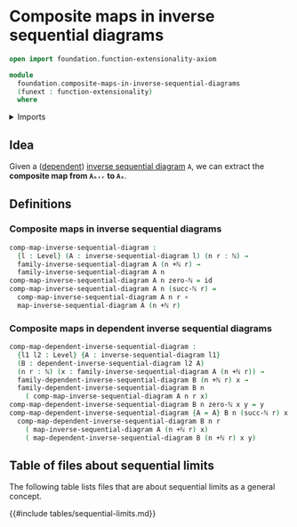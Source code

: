 # Composite maps in inverse sequential diagrams

```agda
open import foundation.function-extensionality-axiom

module
  foundation.composite-maps-in-inverse-sequential-diagrams
  (funext : function-extensionality)
  where
```

<details><summary>Imports</summary>

```agda
open import elementary-number-theory.addition-natural-numbers
open import elementary-number-theory.natural-numbers

open import foundation.dependent-inverse-sequential-diagrams funext
open import foundation.inverse-sequential-diagrams funext
open import foundation.universe-levels

open import foundation-core.function-types
```

</details>

## Idea

Given a ([dependent](foundation.dependent-inverse-sequential-diagrams.md))
[inverse sequential diagram](foundation.inverse-sequential-diagrams.md) `A`, we
can extract the **composite map from `Aₙ₊ᵣ` to `Aₙ`**.

## Definitions

### Composite maps in inverse sequential diagrams

```agda
comp-map-inverse-sequential-diagram :
  {l : Level} (A : inverse-sequential-diagram l) (n r : ℕ) →
  family-inverse-sequential-diagram A (n +ℕ r) →
  family-inverse-sequential-diagram A n
comp-map-inverse-sequential-diagram A n zero-ℕ = id
comp-map-inverse-sequential-diagram A n (succ-ℕ r) =
  comp-map-inverse-sequential-diagram A n r ∘
  map-inverse-sequential-diagram A (n +ℕ r)
```

### Composite maps in dependent inverse sequential diagrams

```agda
comp-map-dependent-inverse-sequential-diagram :
  {l1 l2 : Level} {A : inverse-sequential-diagram l1}
  (B : dependent-inverse-sequential-diagram l2 A)
  (n r : ℕ) (x : family-inverse-sequential-diagram A (n +ℕ r)) →
  family-dependent-inverse-sequential-diagram B (n +ℕ r) x →
  family-dependent-inverse-sequential-diagram B n
    ( comp-map-inverse-sequential-diagram A n r x)
comp-map-dependent-inverse-sequential-diagram B n zero-ℕ x y = y
comp-map-dependent-inverse-sequential-diagram {A = A} B n (succ-ℕ r) x y =
  comp-map-dependent-inverse-sequential-diagram B n r
    ( map-inverse-sequential-diagram A (n +ℕ r) x)
    ( map-dependent-inverse-sequential-diagram B (n +ℕ r) x y)
```

## Table of files about sequential limits

The following table lists files that are about sequential limits as a general
concept.

{{#include tables/sequential-limits.md}}
